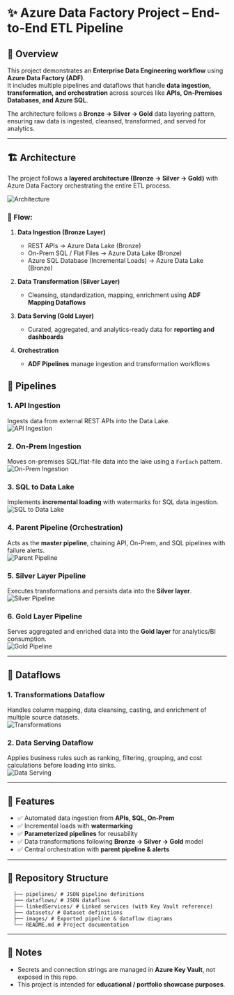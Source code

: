 # ✨ Azure Data Factory Project – End-to-End ETL Pipeline

## 📌 Overview
This project demonstrates an **Enterprise Data Engineering workflow** using **Azure Data Factory (ADF)**.  
It includes multiple pipelines and dataflows that handle **data ingestion, transformation, and orchestration** across sources like **APIs, On-Premises Databases, and Azure SQL**.  

The architecture follows a **Bronze → Silver → Gold** data layering pattern, ensuring raw data is ingested, cleansed, transformed, and served for analytics.

---

## 🏗️ Architecture

The project follows a **layered architecture (Bronze → Silver → Gold)** with Azure Data Factory orchestrating the entire ETL process.  

![Architecture](images/architecture.png)  

### 🔹 Flow:
1. **Data Ingestion (Bronze Layer)**  
   - REST APIs → Azure Data Lake (Bronze)  
   - On-Prem SQL / Flat Files → Azure Data Lake (Bronze)  
   - Azure SQL Database (Incremental Loads) → Azure Data Lake (Bronze)  

2. **Data Transformation (Silver Layer)**  
   - Cleansing, standardization, mapping, enrichment using **ADF Mapping Dataflows**  

3. **Data Serving (Gold Layer)**  
   - Curated, aggregated, and analytics-ready data for **reporting and dashboards**  

4. **Orchestration**  
   - **ADF Pipelines** manage ingestion and transformation workflows  


## 🔄 Pipelines

### 1. API Ingestion  
Ingests data from external REST APIs into the Data Lake.  
![API Ingestion](images/API_ingestion.png)

### 2. On-Prem Ingestion  
Moves on-premises SQL/flat-file data into the lake using a `ForEach` pattern.  
![On-Prem Ingestion](images/on_prem_ingestion.png)

### 3. SQL to Data Lake  
Implements **incremental loading** with watermarks for SQL data ingestion.  
![SQL to Data Lake](images/SQLtoDatalake.png)

### 4. Parent Pipeline (Orchestration)  
Acts as the **master pipeline**, chaining API, On-Prem, and SQL pipelines with failure alerts.  
![Parent Pipeline](images/parent_pipeline.png)

### 5. Silver Layer Pipeline  
Executes transformations and persists data into the **Silver layer**.  
![Silver Pipeline](images/silver.png)

### 6. Gold Layer Pipeline  
Serves aggregated and enriched data into the **Gold layer** for analytics/BI consumption.  
![Gold Pipeline](images/Gold.png)

---

## 🔧 Dataflows

### 1. Transformations Dataflow  
Handles column mapping, data cleansing, casting, and enrichment of multiple source datasets.  
![Transformations](images/transformations_Dataflow.png)

### 2. Data Serving Dataflow  
Applies business rules such as ranking, filtering, grouping, and cost calculations before loading into sinks.  
![Data Serving](images/Dataserving.png)

---

## 🚀 Features
- ✅ Automated data ingestion from **APIs, SQL, On-Prem**  
- ✅ Incremental loads with **watermarking**  
- ✅ **Parameterized pipelines** for reusability  
- ✅ Data transformations following **Bronze → Silver → Gold** model  
- ✅ Central orchestration with **parent pipeline & alerts**   

---


## 📂 Repository Structure
```
  ├── pipelines/ # JSON pipeline definitions
  ├── dataflows/ # JSON dataflows
  ├── linkedServices/ # Linked services (with Key Vault reference)
  ├── datasets/ # Dataset definitions
  ├── images/ # Exported pipeline & dataflow diagrams
  └── README.md # Project documentation
```

---
## 📝 Notes
- Secrets and connection strings are managed in **Azure Key Vault**, not exposed in this repo.  
- This project is intended for **educational / portfolio showcase purposes**.

